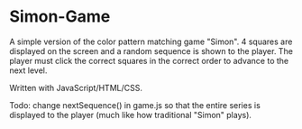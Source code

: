 # Simon-Game

A simple version of the color pattern matching game "Simon". 4 squares are displayed on the screen and a random sequence is shown to the player. The player must click the correct squares in the correct order to advance to the next level.

Written with JavaScript/HTML/CSS.

Todo: change nextSequence() in game.js so that the entire series is displayed to the player (much like how traditional "Simon" plays).
